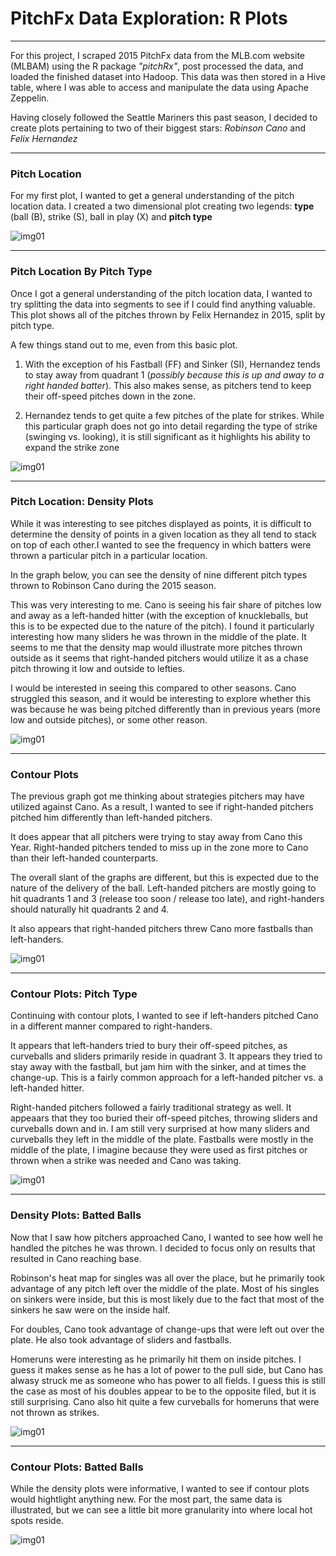 # PitchFx Data Exploration: R Plots


---

For this project, I scraped 2015 PitchFx data from the MLB.com website (MLBAM) using the R package _"pitchRx"_, post processed the data, and loaded the finished dataset into Hadoop. This data was then stored in a Hive table, where I was able to access and manipulate the data using Apache Zeppelin.

Having closely followed the Seattle Mariners this past season, I decided to create plots pertaining to two of their biggest stars: _Robinson Cano_ and _Felix Hernandez_

---

### Pitch Location
For my first plot, I wanted to get a general understanding of the pitch location data. I created a two dimensional plot creating two legends: **type** (ball (B), strike (S), ball in play (X) and **pitch type**

![img01](https://github.com/tddavid89/r_batstats/blob/master/Data%20Exploration%20Plots/img07.png?raw=true)


---

### Pitch Location By Pitch Type
Once I got a general understanding of the pitch location data, I wanted to try splitting the data into segments to see if I could find anything valuable. This plot shows all of the pitches thrown by Felix Hernandez in 2015, split by pitch type.

A few things stand out to me, even from this basic plot.
1. With the exception of his Fastball (FF) and Sinker (SI), Hernandez tends to stay away from quadrant 1 (*possibly because this is up and away to a right handed batter*). This also makes sense, as pitchers tend to keep their off-speed pitches down in the zone.

2. Hernandez tends to get quite a few pitches of the plate for strikes. While this particular graph does not go into detail regarding the type of strike (swinging vs. looking), it is still significant as it highlights his ability to expand the strike zone

![img01](https://github.com/tddavid89/r_batstats/blob/master/Data%20Exploration%20Plots/img06.png?raw=true)

---

### Pitch Location: Density Plots
While it was interesting to see pitches displayed as points, it is difficult to determine the density of points in a given location as they all tend to stack on top of each other.I wanted to see the frequency in which batters were thrown a particular pitch in a particular location.

In the graph below, you can see the density of nine different pitch types thrown to Robinson Cano during the 2015 season.

This was very interesting to me. Cano is seeing his fair share of pitches low and away as a left-handed hitter (with the exception of knuckleballs, but this is to be expected due to the nature of the pitch). I found it particularly interesting how many sliders he was thrown in the middle of the plate. It seems to me that the density map would illustrate more pitches thrown outside as it seems that right-handed pitchers would utilize it as a chase pitch throwing it low and outside to lefties.

I would be interested in seeing this compared to other seasons. Cano struggled this season, and it would be interesting to explore whether this was because he was being pitched differently than in previous years (more low and outside pitches), or some other reason.

![img01](https://github.com/tddavid89/r_batstats/blob/master/Data%20Exploration%20Plots/img01.png?raw=true)


---
### Contour Plots

The previous graph got me thinking about strategies pitchers may have utilized against Cano. As a result, I wanted to see if right-handed pitchers pitched him differently than left-handed pitchers.

It does appear that all pitchers were trying to stay away from Cano this Year. Right-handed pitchers tended to miss up in the zone more to Cano than their left-handed counterparts.

The overall slant of the graphs are different, but this is expected due to the nature of the delivery of the ball. Left-handed pitchers are mostly going to hit quadrants 1 and 3 (release too soon / release too late), and right-handers should naturally hit quadrants 2 and 4.

It also appears that right-handed pitchers threw Cano more fastballs than left-handers.

![img01](https://github.com/tddavid89/r_batstats/blob/master/Data%20Exploration%20Plots/img03.png?raw=true)

---
### Contour Plots: Pitch Type

Continuing with contour plots, I wanted to see if left-handers pitched Cano in a different manner compared to right-handers.

It appears that left-handers tried to bury their off-speed pitches, as curveballs and sliders primarily reside in quadrant 3. It appears they tried to stay away with the fastball, but jam him with the sinker, and at times the change-up. This is a fairly common approach for a left-handed pitcher vs. a left-handed hitter.

Right-handed pitchers followed a fairly traditional strategy as well. It appeaars that they too buried their off-speed pitches, throwing sliders and curveballs down and in. I am still very surprised at how many sliders and curveballs they left in the middle of the plate. Fastballs were mostly in the middle of the plate, I imagine because they were used as first pitches or thrown when a strike was needed and Cano was taking.

![img01](https://github.com/tddavid89/r_batstats/blob/master/Data%20Exploration%20Plots/img02.png?raw=true)

---
### Density Plots: Batted Balls

Now that I saw how pitchers approached Cano, I wanted to see how well he handled the pitches he was thrown. I decided to focus only on results that resulted in Cano reaching base.

Robinson's heat map for singles was all over the place, but he primarily took advantage of any pitch left over the middle of the plate. Most of his singles on sinkers were inside, but this is most likely due to the fact that most of the sinkers he saw were on the inside half.

For doubles, Cano took advantage of change-ups that were left out over the plate. He also took advantage of sliders and fastballs.

Homeruns were interesting as he primarily hit them on inside pitches. I guess it makes sense as he has a lot of power to the pull side, but Cano has alwasy struck me as someone who has power to all fields. I guess this is still the case as most of his doubles appear to be to the opposite filed, but it is still surprising. Cano also hit quite a few curveballs for homeruns that were not thrown as strikes.

![img01](https://github.com/tddavid89/r_batstats/blob/master/Data%20Exploration%20Plots/img05.png?raw=true)

---
### Contour Plots: Batted Balls

While the density plots were informative, I wanted to see if contour plots would hightlight anything new. For the most part, the same data is illustrated, but we can see a little bit more granularity into where local hot spots reside.

![img01](https://github.com/tddavid89/r_batstats/blob/master/Data%20Exploration%20Plots/img04.png?raw=true)
